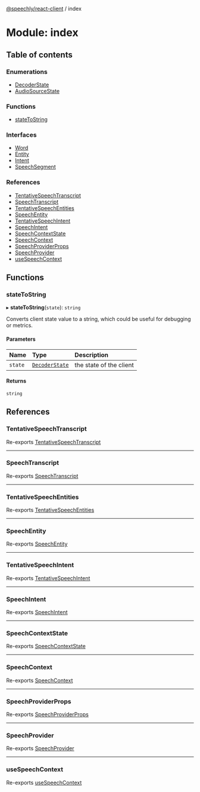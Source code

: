 [@speechly/react-client](../README.md) / index

# Module: index

## Table of contents

### Enumerations

- [DecoderState](../enums/index.DecoderState.md)
- [AudioSourceState](../enums/index.AudioSourceState.md)

### Functions

- [stateToString](index.md#statetostring)

### Interfaces

- [Word](../interfaces/index.Word.md)
- [Entity](../interfaces/index.Entity.md)
- [Intent](../interfaces/index.Intent.md)
- [SpeechSegment](../interfaces/index.SpeechSegment.md)

### References

- [TentativeSpeechTranscript](index.md#tentativespeechtranscript)
- [SpeechTranscript](index.md#speechtranscript)
- [TentativeSpeechEntities](index.md#tentativespeechentities)
- [SpeechEntity](index.md#speechentity)
- [TentativeSpeechIntent](index.md#tentativespeechintent)
- [SpeechIntent](index.md#speechintent)
- [SpeechContextState](index.md#speechcontextstate)
- [SpeechContext](index.md#speechcontext)
- [SpeechProviderProps](index.md#speechproviderprops)
- [SpeechProvider](index.md#speechprovider)
- [useSpeechContext](index.md#usespeechcontext)

## Functions

### stateToString

▸ **stateToString**(`state`): `string`

Converts client state value to a string, which could be useful for debugging or metrics.

#### Parameters

| Name | Type | Description |
| :------ | :------ | :------ |
| `state` | [`DecoderState`](../enums/index.DecoderState.md) | the state of the client |

#### Returns

`string`

## References

### TentativeSpeechTranscript

Re-exports [TentativeSpeechTranscript](types.md#tentativespeechtranscript)

___

### SpeechTranscript

Re-exports [SpeechTranscript](types.md#speechtranscript)

___

### TentativeSpeechEntities

Re-exports [TentativeSpeechEntities](types.md#tentativespeechentities)

___

### SpeechEntity

Re-exports [SpeechEntity](types.md#speechentity)

___

### TentativeSpeechIntent

Re-exports [TentativeSpeechIntent](types.md#tentativespeechintent)

___

### SpeechIntent

Re-exports [SpeechIntent](types.md#speechintent)

___

### SpeechContextState

Re-exports [SpeechContextState](../interfaces/context.SpeechContextState.md)

___

### SpeechContext

Re-exports [SpeechContext](context.md#speechcontext)

___

### SpeechProviderProps

Re-exports [SpeechProviderProps](../interfaces/context.SpeechProviderProps.md)

___

### SpeechProvider

Re-exports [SpeechProvider](../classes/context.SpeechProvider.md)

___

### useSpeechContext

Re-exports [useSpeechContext](hooks.md#usespeechcontext)
